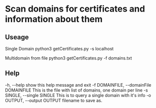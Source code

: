 # Scan domains for certificates and information about them



## Useage

Single Domain
python3 getCertificates.py -s localhost

Multidomain from file
python3 getCertificates.py -f domains.txt

## Help

-h, --help            show this help message and exit
  -f DOMAINFILE, --domainFile DOMAINFILE
                        This is the file with list of domains, one domain per line
  -s SINGLE, --single SINGLE
                        This is to query a single domain with it's info
  -o OUTPUT, --output OUTPUT
                        filename to save as.
